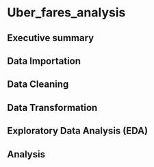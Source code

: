 # Uber_fares_analysis


## Executive summary



## Data Importation



## Data Cleaning



## Data Transformation




## Exploratory Data Analysis (EDA)




## Analysis 
